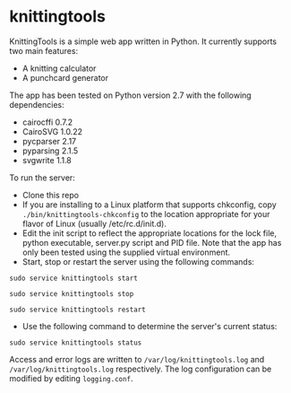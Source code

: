 # knittingtools

KnittingTools is a simple web app written in Python. It currently supports two main features:
* A knitting calculator
* A punchcard generator

The app has been tested on Python version 2.7 with the following dependencies:
* cairocffi 0.7.2
* CairoSVG 1.0.22
* pycparser 2.17
* pyparsing 2.1.5
* svgwrite 1.1.8

To run the server:

* Clone this repo
* If you are installing to a Linux platform that supports chkconfig, copy `./bin/knittingtools-chkconfig` to the location appropriate for your flavor of Linux (usually /etc/rc.d/init.d).
* Edit the init script to reflect the appropriate locations for the lock file, python executable, server.py script and PID file. Note that the app has only been tested using the supplied virtual environment.
* Start, stop or restart the server using the following commands:

`sudo service knittingtools start`

`sudo service knittingtools stop`

`sudo service knittingtools restart`

* Use the following command to determine the server's current status:

`sudo service knittingtools status`

Access and error logs are written to `/var/log/knittingtools.log` and `/var/log/knittingtools.log` respectively. The log configuration can be modified by editing `logging.conf`.
